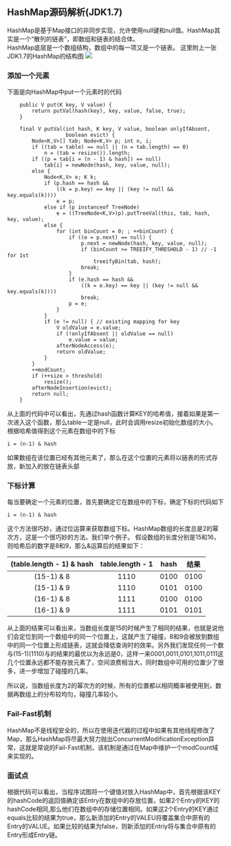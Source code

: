 ## HashMap源码解析(JDK1.7)

HashMap是基于Map接口的非同步实现，允许使用null键和null值。HashMap其实是一个“散列的链表”，即数组和链表的结合体。  
HashMap底层是一个数组结构，数组中的每一项又是一个链表。
这里附上一张JDK1.7的HashMap的结构图
![](https://swapp-images.oss-cn-hangzhou.aliyuncs.com/user-head-img/20170704/f8e362f3b86095fc214281688d35ddc6.png)

### 添加一个元素
下面是向HashMap中put一个元素时的代码
```
    public V put(K key, V value) {
        return putVal(hash(key), key, value, false, true);
    }
    
    final V putVal(int hash, K key, V value, boolean onlyIfAbsent,
                   boolean evict) {
        Node<K,V>[] tab; Node<K,V> p; int n, i;
        if ((tab = table) == null || (n = tab.length) == 0)
            n = (tab = resize()).length;
        if ((p = tab[i = (n - 1) & hash]) == null)
            tab[i] = newNode(hash, key, value, null);
        else {
            Node<K,V> e; K k;
            if (p.hash == hash &&
                ((k = p.key) == key || (key != null && key.equals(k))))
                e = p;
            else if (p instanceof TreeNode)
                e = ((TreeNode<K,V>)p).putTreeVal(this, tab, hash, key, value);
            else {
                for (int binCount = 0; ; ++binCount) {
                    if ((e = p.next) == null) {
                        p.next = newNode(hash, key, value, null);
                        if (binCount >= TREEIFY_THRESHOLD - 1) // -1 for 1st
                            treeifyBin(tab, hash);
                        break;
                    }
                    if (e.hash == hash &&
                        ((k = e.key) == key || (key != null && key.equals(k))))
                        break;
                    p = e;
                }
            }
            if (e != null) { // existing mapping for key
                V oldValue = e.value;
                if (!onlyIfAbsent || oldValue == null)
                    e.value = value;
                afterNodeAccess(e);
                return oldValue;
            }
        }
        ++modCount;
        if (++size > threshold)
            resize();
        afterNodeInsertion(evict);
        return null;
    }
```
从上面的代码中可以看出，先通过hash函数计算KEY的哈希值，接着如果是第一次进入这个函数，那么table一定是null，此时会调用resize初始化数组的大小。
根据哈希值得到这个元素在数组中的下标
```
i = (n-1) & hash
```
如果数组在该位置已经有其他元素了，那么在这个位置的元素将以链表的形式存放，新加入的放在链表头部

### 下标计算
每当要确定一个元素的位置，首先要确定它在数组中的下标，确定下标的代码如下
```
i = (n-1) & hash
```
这个方法很巧妙，通过位运算来获取数组下标。HashMap数组的长度总是2的幂次方，这是一个很巧妙的方法。我们举个例子。
假设数组的长度分别是15和16，则哈希后的数字是8和9，那么&运算后的结果如下：

| (table.length - 1) & hash | table.length - 1 | hash | 结果 |
| :-: | :-: | :-: | :-: |
| (15-1) & 8 | 1110 | 0100 | 0100 |
| (15-1) & 9 | 1110 | 0101 | 0100 |
| (16-1) & 8 | 1111 | 0100 | 0100 |
| (16-1) & 9 | 1111 | 0101 | 0101 | 

从上面的结果可以看出来，当数组长度是15的时候产生了相同的结果，也就是说他们会定位到同一个数组中的同一个位置上，这就产生了碰撞，8和9会被放到数组中的同一个位置上形成链表，这就会降低查询时的效率。另外我们发现任何一个数与(15-1)(1110)与的结果的最优以为永远是0，这样一来0001,0011,0101,1011,0111这几个位置永远都不能存放元素了，空间浪费相当大，同时数组中可用的位置少了很多，进一步增加了碰撞的几率。

所以说，当数组长度为2的幂次方的时候，所有的位置都以相同概率被使用到，数据再数组上的分布较均匀，碰撞几率较小。

### Fail-Fast机制
HashMap不是线程安全的，所以在使用迭代器的过程中如果有其他线程修改了Map，那么HashMap将尽最大努力抛出ConcurrentModificationException异常，这就是常说的Fail-Fast机制，该机制是通过在Map中维护一个modCount域来实现的。

### 面试点
根据代码可以看出，当程序试图将一个键值对放入HashMap中，首先根据该KEY的hashCode的返回值确定该Entry在数组中的存放位置，如果2个Entry的KEY的hashCode相同,那么他们在数组中的存储位置相同。如果这2个Entry的KEY通过equals比较的结果为true，那么新添加的Entry的VALEU将覆盖集合中原有的Entry的VALUE。如果比较的结果为false，则新添加的Entriy将与集合中原有的Entry形成Entry链。
